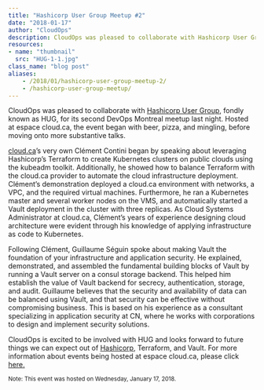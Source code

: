 ```yaml
---
title: "Hashicorp User Group Meetup #2"
date: "2018-01-17"
author: "CloudOps"
description: CloudOps was pleased to collaborate with Hashicorp User Group, fondly known as HUG, for its second DevOps Montreal meetup last night. 
resources:
- name: "thumbnail"
  src: "HUG-1-1.jpg"
class_name: "blog post"
aliases:
    - /2018/01/hashicorp-user-group-meetup-2/
    - /hashicorp-user-group-meetup/
---
```


<p> CloudOps was pleased to collaborate with <a href="https://www.meetup.com/Montreal-HashiCorp-User-Group/" target="_blank">Hashicorp User Group</a>, fondly known as HUG, for its second DevOps Montreal meetup last night. Hosted at espace cloud.ca, the event began with beer, pizza, and mingling, before moving onto more substantive talks.</p>

<p><a href="https://cloud.ca" target="_blank">cloud.ca</a>’s very own Clément Contini began by speaking about leveraging Hashicorp’s Terraform to create Kubernetes clusters on public clouds using the kubeadm toolkit. Additionally, he showed how to balance Terraform with the cloud.ca provider to automate the cloud infrastructure deployment. Clément’s demonstration deployed a cloud.ca environment with networks, a VPC, and the required virtual machines. Furthermore, he ran a Kubernetes master and several worker nodes on the VMS, and automatically started a Vault deployment in the cluster with three replicas. As Cloud Systems Administrator at cloud.ca, Clément’s years of experience designing cloud architecture were evident through his knowledge of applying infrastructure as code to Kubernetes.</p>

<p>Following Clément, Guillaume Séguin spoke about making Vault the foundation of your infrastructure and application security. He explained, demonstrated, and assembled the fundamental building blocks of Vault by running a Vault server on a consul storage backend. This helped him establish the value of Vault backend for secrecy, authentication, storage, and audit. Guillaume believes that the security and availability of data can be balanced using Vault, and that security can be effective without compromising business. This is based on his experience as a consultant specializing in application security at CN, where he works with corporations to design and implement security solutions.</p>

<p>CloudOps is excited to be involved with HUG and looks forward to future things we can expect out of <a href="https://www.hashicorp.com/" target="_blank">Hashicorp</a>, Terraform, and Vault. For more information about events being hosted at espace cloud.ca, please click <a href="https://www.facebook.com/Centre-cloudca-210529725681957/" target="_blank">here.</a></p>

<p><small>Note: This event was hosted on Wednesday, January 17, 2018. </small></p>